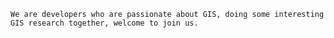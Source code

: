     We are developers who are passionate about GIS, doing some interesting GIS research together, welcome to join us.
